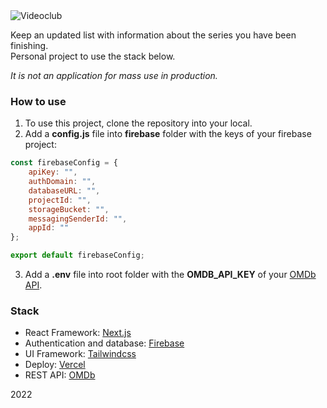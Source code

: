 <img alt="Videoclub" src="https://raw.githubusercontent.com/agustinl/videoclub/master/public/static/logo-videoclub.png">


Keep an updated list with information about the series you have been finishing.  
Personal project to use the stack below.  

*It is not an application for mass use in production.*

### How to use

1. To use this project, clone the repository into your local.
2. Add a **config.js** file into **firebase** folder with the keys of your firebase project:

```javascript
const firebaseConfig = {
    apiKey: "",
    authDomain: "",
    databaseURL: "",
    projectId: "",
    storageBucket: "",
    messagingSenderId: "",
    appId: ""
};

export default firebaseConfig;
```

3. Add a **.env** file into root folder with the **OMDB_API_KEY** of your [OMDb API](http://www.omdbapi.com/apikey.aspx).

### Stack

- React Framework: [Next.js](https://nextjs.org/)
- Authentication and database: [Firebase](https://firebase.google.com/)
- UI Framework: [Tailwindcss](https://tailwindcss.com/)
- Deploy: [Vercel](https://vercel.com/)
- REST API: [OMDb](http://www.omdbapi.com/)

2022